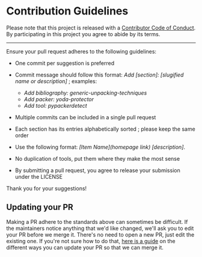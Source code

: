 # Contribution Guidelines

Please note that this project is released with a [Contributor Code of Conduct](code-of-conduct.md). By participating in this project you agree to abide by its terms.

---

Ensure your pull request adheres to the following guidelines:

- One commit per suggestion is preferred
- Commit message should follow this format: *Add [section]: [slugified name or description]* ; examples:
  
  - *Add bibliography: generic-unpacking-techniques*
  - *Add packer: yoda-protector*
  - *Add tool: pypackerdetect*

- Multiple commits can be included in a single pull request
- Each section has its entries alphabetically sorted ; please keep the same order
- Use the following format: *[Item Name](homepage link) <newline> [description]*.
- No duplication of tools, put them where they make the most sense
- By submitting a pull request, you agree to release your submission under the LICENSE

Thank you for your suggestions!


## Updating your PR

Making a PR adhere to the standards above can sometimes be difficult. If the maintainers notice anything that we'd like changed, we'll ask you to edit your PR before we merge it. There's no need to open a new PR, just edit the existing one. If you're not sure how to do that, [here is a guide](https://github.com/RichardLitt/knowledge/blob/master/github/amending-a-commit-guide.md) on the different ways you can update your PR so that we can merge it.

